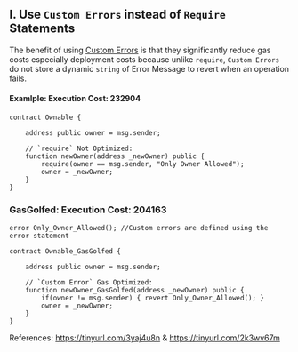 ## I. Use `Custom Errors` instead of `Require` Statements

The benefit of using [Custom Errors](https://blog.soliditylang.org/2021/04/21/custom-errors/)  is that they significantly reduce gas costs especially deployment costs because unlike `require`, `Custom Errors` do not store a dynamic `string` of Error Message to revert when an operation fails.

#### Examlple: Execution Cost: 232904
```solidity
contract Ownable {
  
    address public owner = msg.sender;

    // `require` Not Optimized:
    function newOwner(address _newOwner) public {
        require(owner == msg.sender, "Only Owner Allowed");
        owner = _newOwner;
    }
}
```
### GasGolfed: Execution Cost: 204163
```solidity
error Only_Owner_Allowed(); //Custom errors are defined using the error statement

contract Ownable_GasGolfed {
  
    address public owner = msg.sender;

    // `Custom Error` Gas Optimized:
    function newOwner_GasGolfed(address _newOwner) public {
        if(owner != msg.sender) { revert Only_Owner_Allowed(); }
        owner = _newOwner;
    }
}
```
References: https://tinyurl.com/3yaj4u8n & https://tinyurl.com/2k3wv67m